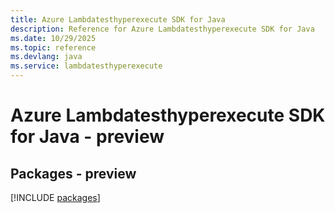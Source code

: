 ```yaml
---
title: Azure Lambdatesthyperexecute SDK for Java
description: Reference for Azure Lambdatesthyperexecute SDK for Java
ms.date: 10/29/2025
ms.topic: reference
ms.devlang: java
ms.service: lambdatesthyperexecute
---
```

# Azure Lambdatesthyperexecute SDK for Java - preview
## Packages - preview
[!INCLUDE [packages](lambdatesthyperexecute-index.md)]